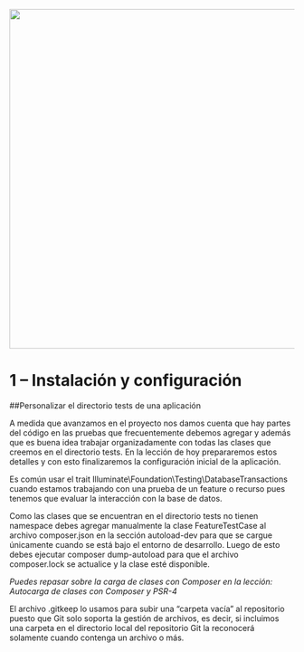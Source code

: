 <p align="center"><img src="https://styde.net/wp-content/uploads/2017/04/crear-app-web-1-768x192.png" width="600px"></p>

# 1 – Instalación y configuración

##Personalizar el directorio tests de una aplicación

A medida que avanzamos en el proyecto nos damos cuenta que hay partes del código en las pruebas que frecuentemente debemos agregar y además que es buena idea trabajar organizadamente con todas las clases que creemos en el directorio tests. En la lección de hoy prepararemos estos detalles y con esto finalizaremos la configuración inicial de la aplicación.

Es común usar el trait Illuminate\Foundation\Testing\DatabaseTransactions cuando estamos trabajando con una prueba de un feature o recurso pues tenemos que evaluar la interacción con la base de datos.

Como las clases que se encuentran en el directorio tests no tienen namespace debes agregar manualmente la clase FeatureTestCase al archivo composer.json en la sección autoload-dev para que se cargue únicamente cuando se está bajo el entorno de desarrollo. Luego de esto debes ejecutar composer dump-autoload para que el archivo composer.lock se actualice y la clase esté disponible.

*Puedes repasar sobre la carga de clases con Composer en la lección: Autocarga de clases con Composer y PSR-4*

El archivo .gitkeep lo usamos para subir una “carpeta vacía” al repositorio puesto que Git solo soporta la gestión de archivos, es decir, si incluimos una carpeta en el directorio local del repositorio Git la reconocerá solamente cuando contenga un archivo o más.
